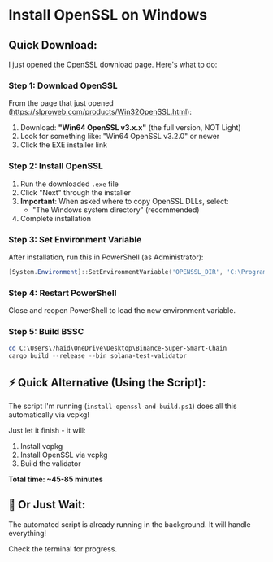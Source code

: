# Install OpenSSL on Windows

## Quick Download:

I just opened the OpenSSL download page. Here's what to do:

### Step 1: Download OpenSSL

From the page that just opened (https://slproweb.com/products/Win32OpenSSL.html):

1. Download: **"Win64 OpenSSL v3.x.x"** (the full version, NOT Light)
2. Look for something like: "Win64 OpenSSL v3.2.0" or newer
3. Click the EXE installer link

### Step 2: Install OpenSSL

1. Run the downloaded `.exe` file
2. Click "Next" through the installer
3. **Important**: When asked where to copy OpenSSL DLLs, select:
   - "The Windows system directory" (recommended)
4. Complete installation

### Step 3: Set Environment Variable

After installation, run this in PowerShell (as Administrator):

```powershell
[System.Environment]::SetEnvironmentVariable('OPENSSL_DIR', 'C:\Program Files\OpenSSL-Win64', 'Machine')
```

### Step 4: Restart PowerShell

Close and reopen PowerShell to load the new environment variable.

### Step 5: Build BSSC

```powershell
cd C:\Users\7haid\OneDrive\Desktop\Binance-Super-Smart-Chain
cargo build --release --bin solana-test-validator
```

## ⚡ Quick Alternative (Using the Script):

The script I'm running (`install-openssl-and-build.ps1`) does all this automatically via vcpkg!

Just let it finish - it will:
1. Install vcpkg
2. Install OpenSSL via vcpkg
3. Build the validator

**Total time: ~45-85 minutes**

## 🎯 Or Just Wait:

The automated script is already running in the background. It will handle everything!

Check the terminal for progress.

